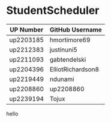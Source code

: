 # StudentScheduler
| UP Number | GitHub Username      |
|-----------|----------------------|
| up2203185 | hmortimore69         |
| up2212383 | justinuni5          |
| up2211093 | gabtendelski        |
| up2204396 | ElliotRichardson8    |
| up2219449 | ndunami             |
| up2208860 | up2208860           |
| up2239194 | Tojux               |

hello